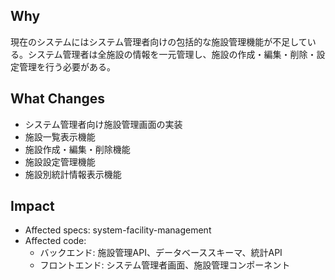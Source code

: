 ## Why

現在のシステムにはシステム管理者向けの包括的な施設管理機能が不足している。システム管理者は全施設の情報を一元管理し、施設の作成・編集・削除・設定管理を行う必要がある。

## What Changes

- システム管理者向け施設管理画面の実装
- 施設一覧表示機能
- 施設作成・編集・削除機能
- 施設設定管理機能
- 施設別統計情報表示機能

## Impact

- Affected specs: system-facility-management
- Affected code:
  - バックエンド: 施設管理API、データベーススキーマ、統計API
  - フロントエンド: システム管理者画面、施設管理コンポーネント
